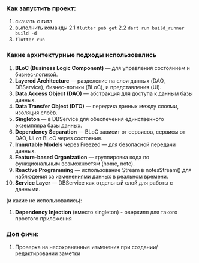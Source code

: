 ### Как запустить проект:

1. скачать с гита
2. выполнить команды
   2.1 `flutter pub get`
   2.2 `dart run build_runner build -d` 
3. `flutter run`

### Какие архитектурные подходы использовались

1. **BLoC (Business Logic Component)** — для управления состоянием и бизнес-логикой.
2. **Layered Architecture** — разделение на слои данных (DAO, DBService), бизнес-логики (BLoC), и представления (UI).
3. **Data Access Object (DAO)** — абстракция для доступа к данным базы данных.
4. **Data Transfer Object (DTO)** — передача данных между слоями, изоляция слоёв.
5. **Singleton** — в DBService для обеспечения единственного экземпляра базы данных.
6. **Dependency Separation** — BLoC зависит от сервисов, сервисы от DAO, UI от BLoC через состояния.
7. **Immutable Models** через Freezed — для безопасной передачи данных.
8. **Feature-based Organization** — группировка кода по функциональным возможностям (home, note).
9. **Reactive Programming** — использование Stream в notesStream() для наблюдения за изменениями данных в реальном времени.
10. **Service Layer** — DBService как отдельный слой для работы с данными.

(и какие не использовались):
1. **Dependency Injection** (вместо singleton) - оверкилл для такого простого приложения

### Доп фичи:

1. Проверка на несохраненные изменения при создании/редактировании заметки
